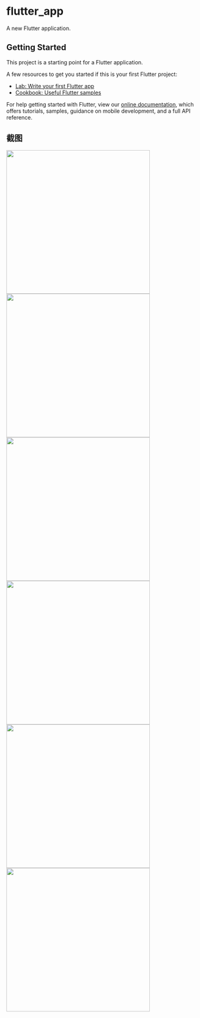 # flutter_app

A new Flutter application.

## Getting Started

This project is a starting point for a Flutter application.

A few resources to get you started if this is your first Flutter project:

- [Lab: Write your first Flutter app](https://flutter.dev/docs/get-started/codelab)
- [Cookbook: Useful Flutter samples](https://flutter.dev/docs/cookbook)

For help getting started with Flutter, view our 
[online documentation](https://flutter.dev/docs), which offers tutorials, 
samples, guidance on mobile development, and a full API reference.

## 截图

<img src="https://github.com/chinafelix/app/blob/master/screenSheet/Screenshot_1562579118.png" width="375" />            <img src="https://github.com/chinafelix/app/blob/master/screenSheet/Screenshot_1562579125.png" width="375" />            <img src="https://github.com/chinafelix/app/blob/master/screenSheet/Screenshot_1562579134.png" width="375" />            <img src="https://github.com/chinafelix/app/blob/master/screenSheet/Screenshot_1562579140.png" width="375" />            <img src="https://github.com/chinafelix/app/blob/master/screenSheet/Screenshot_1562579160.png" width="375" />            <img src="https://github.com/chinafelix/app/blob/master/screenSheet/Screenshot_1562579189.png" width="375" />
